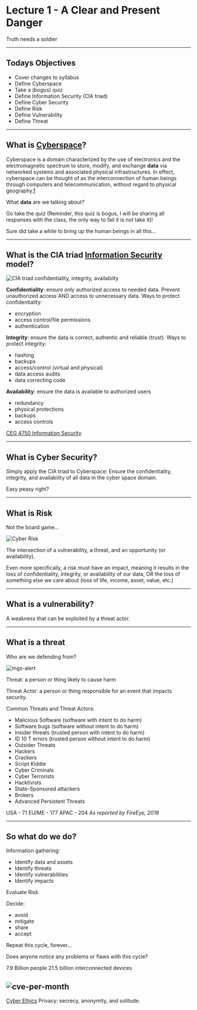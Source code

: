 # Lecture 1 - A Clear and Present Danger
Truth needs a soldier

---

## Todays Objectives
* Cover changes to syllabus
* Define Cyberspace
* Take a (bogus) quiz
* Define Information Security (CIA triad)
* Define Cyber Security
* Define Risk
* Define Vulnerability
* Define Threat

---

## What is [Cyberspace](https://en.wikipedia.org/wiki/Cyberspace)?

Cyberspace is a domain characterized by the use of electronics and the electromagnetic spectrum to store, modify,
and exchange **data** via networked systems and associated physical infrastructures. In effect, cyberspace can be
thought of as the interconnection of human beings through computers and telecommunication, without regard to
physical geography.[1](http://searchsoa.techtarget.com/definition/cyberspace)

What **data** are we talking about?

Go take the quiz (Reminder, this quiz is bogus, I will be sharing all responses with the class, the only way to fail it is not take it)!

Sure did take a while to bring up the human beings in all this...

---

## What is the CIA triad [Information Security](https://en.wikipedia.org/wiki/Information_security) model?

![CIA triad]()
confidentiality, integrity, availabilty

**Confidentiality**: ensure only authorized access to needed data.  Prevent unauthorized access AND access to unnecessary data.
Ways to protect confidentiality: 
* encryption
* access control/file permissions
* authentication

**Integrity**: ensure the data is correct, authentic and reliable (trust).
Ways to protect integrity:
* hashing
* backups
* access/control (virtual and physical)
* data access audits
* data correcting code

**Availability**: ensure the data is available to authorized users
* redundancy
* physical protections
* backups
* access controls

[CEG 4750 Information Security](https://catalog.wright.edu/preview_course_nopop.php?catoid=17&coid=95990)

---

## What is Cyber Security?

Simply apply the CIA triad to Cyberspace: Ensure the confidentiality,
integrity, and availability of all data in the cyber space domain.

Easy peasy right?

---

## What is Risk
Not the board game...

![Cyber Risk]()

The intersection of a vulnerability, a threat, and an opportunity (or availability).

Even more specifically, a risk must have an impact, meaning it results in the 
loss of confidentiality, integrity, or availability of our data, OR the loss
of something else we care about (loss of life, income, asset, value, etc.) 

---

## What is a vulnerability?

A weakness that can be exploited by a threat actor.

---

## What is a threat 
Who are we defending from?

![mgs-alert]()

Threat: a person or thing likely to cause harm

Threat Actor: a person or thing responsible for an event that impacts security.

Common Threats and Threat Actors:
* Malicious Software (software with intent to do harm)
* Software bugs (software without intent to do harm)
* Insider threats (trusted person with intent to do harm)
* ID 10 T errors (trusted person without intent to do harm)
* Outsider Threats
 * Hackers
 * Crackers
 * Script Kiddie
 * Cyber Criminals
 * Cyber Terrorists
 * Hacktivists
 * State-Sponsored attackers
 * Brokers
 * Advanced Persistent Threats

USA - 71
EU/ME - 177
APAC - 204
*As reported by FireEye, 2018*

---

## So what do we do?

Information gathering:
* Identify data and assets
* Identify threats
* Identify vulnerabilities
* Identify impacts

Evaluate Risk

Decide:
* avoid
* mitigate
* share
* accept

Repeat this cycle, forever...

Does anyone notice any problems or flaws with this cycle?

7.9 Billion people
21.5 billion interconnected devices

![cve-per-month]()
---

[Cyber Ethics](https://en.wikipedia.org/wiki/Cyberethics)
Privacy: secrecy, anonymity, and solitude. 



